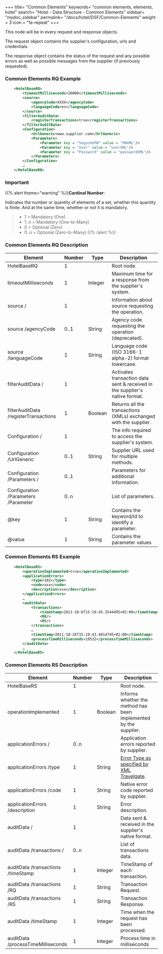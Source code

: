 +++
title= "Common Elements"
keywords= "common elements, elements, hotel"
search= "Hotel - Data Structure - Common Elements"
sidebar= "mydoc_sidebar"
permalink= "/docs/hotel/DSF/Common-Elements"
weight = 3
icon = "fa-repeat"
+++



This node will be in every request and response objects.

The request object contains the supplier's configuration, urls and
credentials.

The response object contains the status of the request and any possible errors as well as possible messages from the supplier (if previously requested).



### Common Elements RQ Example

~~~xml
    <HotelBaseRQ>
        <timeoutMilliseconds>20000</timeoutMilliseconds>
        <source>
            <agencyCode>XXXX</agencyCode>
            <languageCode>es</languageCode>
        </source>
        <filterAuditData>
            <registerTransactions>true</registerTransactions>
        </filterAuditData>
        <Configuration>
            <UrlGeneric>www.supplier.com</UrlGeneric>
            <Parameters>
                <Parameter key = "SegundoPW" value = "PWXML"/>
                <Parameter key = "User" value = "userXML"/>
                <Parameter key = "Password" value = "passwordXML"/>
            </Parameters>
        </Configuration>
        …
    </HotelBaseRQ>
~~~



### Important

{{% alert theme="warning" %}}**Cardinal Number**: 

Indicates the number or quantity of elements of a set, whether this quantity is finite. And at the same time, whether or not it is mandatory.

> -  1 = Mandatory (One)
> -  1..n = Mandatory (One-to-Many)
> -  0 = Optional (Zero)
> -  0..n = Optional (Zero-to-Many)
{{% /alert %}}



### Common Elements RQ Description


| **Element**                          | **Number** | **Type** | **Description** |
| ------------------------------------ | ---------- | -------- | --------------- |
| HotelBaseRQ                          | 1          |          | Root node. |
| timeoutMilliseconds                  | 1          | Integer  | Maximum time for a response from the supplier's system. |
| source /                             | 1          |          |  	Information about source requesting the operation. |
| source /agencyCode                   | 0..1       | String   |  	Agency code requesting the operation (deprecated). |
| source /languageCode                 | 1          | String   |  	Language code (ISO 3166-1 alpha-2) format lowercase. |
| filterAuditData /                    | 1          |          | Activates transaction data sent & received in the supplier's native format. |
| filterAuditData /registerTransactions | 1          | Boolean  | Returns all the transactions (XMLs) exchanged with the supplier. |
| Configuration /                      | 1          |          | The info required to access the supplier's system. |
| Configuration /UrlGeneric            | 0..1       | String   | Supplier URL used for multiple methods.|
| Configuration /Parameters /          | 0..1       |          | Parameters for additional information. |
| Configuration /Parameters /Parameter | 0..n       |          | List of parameters. |
| @key                                 | 1          | String   | Contains the keyword/Id to identify a parameter. |
| @value                               | 1          | String   | Contains the parameter values |



### Common Elements RS Example

~~~xml
    <HotelBaseRS>
        <operationImplemented>true</operationImplemented>
        <applicationErrors>
            <type>102</type>
            <code>xxx</code>
            <description>xxx</description>
        </applicationErrors>
        …
        <auditData>
            <transactions>
                <timeStamp>2011-10-6T15:19:45.3544495+02:00</timeStamp>
                <RQ/>
                <RS/>
            </transactions>
            …
            <timeStamp>2011-10-26T15:19:43.4014745+02:00</timeStamp>
            <processTimeMilliseconds>19532</processTimeMilliseconds>
        </auditData>
        …
    </HotelBaseRS>
~~~



### Common Elements RS Description


| **Element**                       | **Number** | **Type** | **Description**|
| --------------------------------- | ---------- | -------- | -------------- |
| HotelBaseRS                       | 1          |          | Root node.     |
| operationImplemented              | 1          | Boolean  | Informs whether the method has been implemented by the supplier. |
| applicationErrors /                | 0..n       |          | Application errors reported by supplier. |
| applicationErrors /type            | 1          | String   | [Error Type as specified by XML Travelgate](/connectiontypessellers/hotelpullsellers/listsdata/#error-codes). |
| applicationErrors /code            | 1          | String   | Native error code reported by supplier. |
| applicationErrors /description     | 1          | String   | Error description. |
| auditData /                        | 1          |          | Data sent & received in the supplier's native format.|
| auditData /transactions /          | 0..n       |          | List of transactions data. |
| auditData /transactions /timeStamp | 1          | Integer  | TimeStamp of each transaction. |
| auditData /transactions /RQ        | 1          | String   | Transaction Request. |
| auditData /transactions /RS        | 1          | String   | Transaction Response. |
| auditData /timeStamp               | 1          | Integer  | Time when the request has been processed.  |
| auditData /processTimeMilliseconds | 1          | Integer  | Process time in milliseconds |





